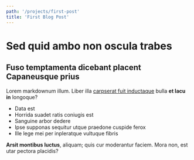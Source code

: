 ```yaml
---
path: '/projects/first-post'
title: 'First Blog Post'
---
```


# Sed quid ambo non oscula trabes

## Fuso temptamenta dicebant placent Capaneusque prius

Lorem markdownum illum. Liber illa [carpserat fuit
inductaque](http://www.iovesubvolat.io/sereno) bulla **et lacu in** longoque?

- Data est
- Horrida suadet ratis coniugis est
- Sanguine arbor dedere
- Ipse supponas sequitur utque praedone cuspide ferox
- Ille lege mei per inpleratque vultuque fibris

**Arsit montibus luctus**, aliquam; quis cur moderantur faciem. Mora non, est
utar pectora placidis?